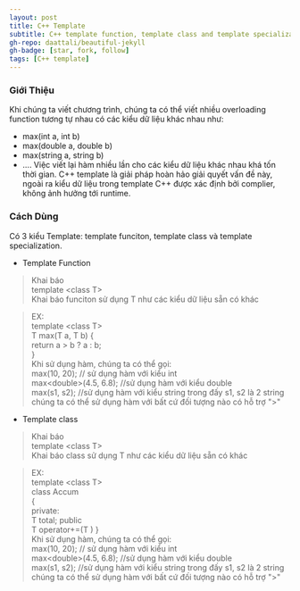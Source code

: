 ```yaml
---
layout: post
title: C++ Template
subtitle: C++ template function, template class and template specialization
gh-repo: daattali/beautiful-jekyll
gh-badge: [star, fork, follow]
tags: [C++ template]
---
```

### Giới Thiệu
Khi chúng ta viết chương trình, chúng ta có thể viết nhiều overloading function tương tự nhau có các kiểu dữ liệu khác nhau như:
* max(int a, int b)
* max(double a, double b)
* max(string a, string b)
* ....
Việc viết lại hàm nhiều lần cho các kiểu dữ liệu khác nhau khá tốn thời gian. C++ template là giải pháp hoàn hảo giải quyết vấn đề này,
ngoài ra kiểu dữ liệu trong template C++ được xác định bởi complier, không ảnh hưởng tới runtime.

### Cách Dùng

Có 3 kiểu Template: template funciton, template class và template specialization. 
* Template Function
> Khai báo  
template \<class T\>  
Khai báo funciton sử dụng T như các kiểu dữ liệu sẵn có khác

> EX:  
template \<class T\>  
T max(T a, T b) {  
  return a > b ? a : b;  
}  
Khi sử dụng hàm, chúng ta có thể gọi:  
max(10, 20); // sử dụng hàm với kiểu int  
max\<double\>(4.5, 6.8); //sử dụng hàm với kiểu double  
max(s1, s2); //sử dụng hàm với kiểu string trong đấy s1, s2 là 2 string   
chúng ta có thể sử dụng hàm với bất cứ đối tượng nào có hỗ trợ "\>"  

* Template class
> Khai báo  
template \<class T\>  
Khai báo class sử dụng T như các kiểu dữ liệu sẵn có khác

> EX:  
template \<class T\>  
class Accum  
{  
private:  
  T total;
public  
  T operator\+=(T )
}  
Khi sử dụng hàm, chúng ta có thể gọi:  
max(10, 20); // sử dụng hàm với kiểu int  
max\<double\>(4.5, 6.8); //sử dụng hàm với kiểu double  
max(s1, s2); //sử dụng hàm với kiểu string trong đấy s1, s2 là 2 string   
chúng ta có thể sử dụng hàm với bất cứ đối tượng nào có hỗ trợ "\>"  
